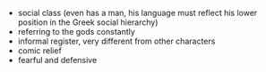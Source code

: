 - social class (even has a man, his language must reflect his lower position in the Greek social hierarchy)
- referring to the gods constantly
- informal register, very different from other characters
- comic relief
- fearful and defensive